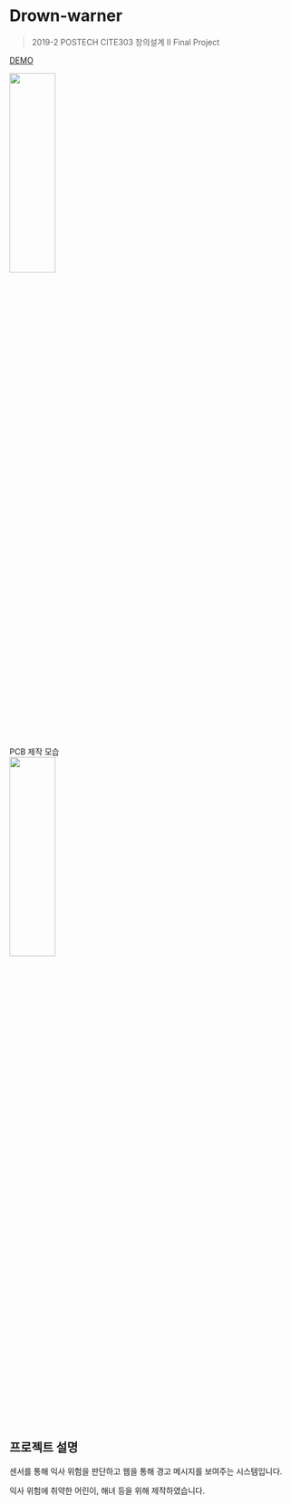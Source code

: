 # Drown-warner
> 2019-2 POSTECH CITE303 창의설계 II Final Project  

[DEMO](https://youtu.be/8rtlJri3aME)  

<img src="https://user-images.githubusercontent.com/59794238/98003447-1ab1f380-1e32-11eb-9be9-62f692c914d9.png" width="40%" height="30%"></img>  

PCB 제작 모습  
<img src="https://user-images.githubusercontent.com/59794238/98004146-e8ed5c80-1e32-11eb-93c3-e85fd51950a0.png" width="40%" height="30%"></img>  


## 프로젝트 설명
센서를 통해 익사 위험을 판단하고 웹을 통해 경고 메시지를 보여주는 시스템입니다.  
  
익사 위험에 취약한 어린이, 해녀 등을 위해 제작하였습니다.
